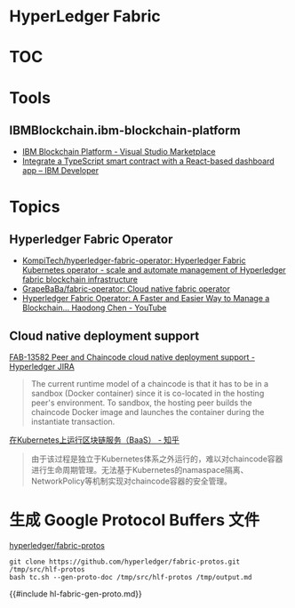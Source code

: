 # HyperLedger Fabric

# TOC

<!-- toc -->
# Tools

## IBMBlockchain.ibm-blockchain-platform

- [IBM Blockchain Platform - Visual Studio Marketplace](https://marketplace.visualstudio.com/items?itemName=IBMBlockchain.ibm-blockchain-platform)
- [Integrate a TypeScript smart contract with a React-based dashboard app – IBM Developer](https://developer.ibm.com/tutorials/integrate-typescript-smart-contract-with-react-based-dashboard-app/)

# Topics

## Hyperledger Fabric Operator

- [KompiTech/hyperledger-fabric-operator: Hyperledger Fabric Kubernetes operator - scale and automate management of Hyperledger fabric blockchain infrastructure](https://github.com/KompiTech/hyperledger-fabric-operator)
- [GrapeBaBa/fabric-operator: Cloud native fabric operator](https://github.com/GrapeBaBa/fabric-operator)
- [Hyperledger Fabric Operator: A Faster and Easier Way to Manage a Blockchain... Haodong Chen - YouTube](https://www.youtube.com/watch?v=tw3KJVNYng4)

## Cloud native deployment support

[FAB-13582 Peer and Chaincode cloud native deployment support - Hyperledger JIRA](https://jira.hyperledger.org/browse/FAB-13582)

> The current runtime model of a chaincode is that it has to be in a sandbox (Docker container) since it is co-located in the hosting peer's environment. To sandbox, the hosting peer builds the chaincode Docker image and launches the container during the instantiate transaction. 

[在Kubernetes上运行区块链服务（BaaS） - 知乎](https://zhuanlan.zhihu.com/p/52759330)

> 由于该过程是独立于Kubernetes体系之外运行的，难以对chaincode容器进行生命周期管理。无法基于Kubernetes的namaspace隔离、NetworkPolicy等机制实现对chaincode容器的安全管理。


# 生成 Google Protocol Buffers 文件

[hyperledger/fabric-protos](https://github.com/hyperledger/fabric-protos)

```shell
git clone https://github.com/hyperledger/fabric-protos.git /tmp/src/hlf-protos
bash tc.sh --gen-proto-doc /tmp/src/hlf-protos /tmp/output.md
```

{{#include hl-fabric-gen-proto.md}}